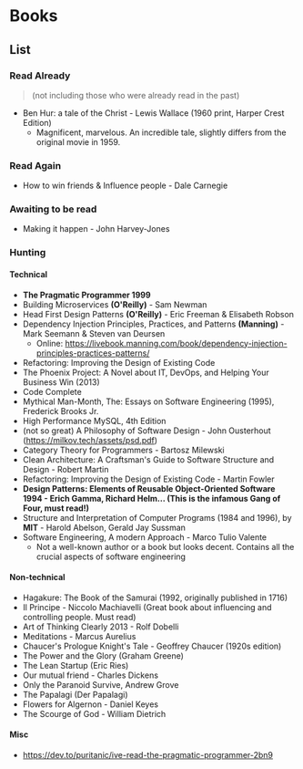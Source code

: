 # Books

## List

### Read Already

> (not including those who were already read in the past)

- Ben Hur: a tale of the Christ - Lewis Wallace (1960 print, Harper Crest Edition)
	- Magnificent, marvelous. An incredible tale, slightly differs from the original movie in 1959.

### Read Again

- How to win friends & Influence people - Dale Carnegie

### Awaiting to be read

- Making it happen - John Harvey-Jones

### Hunting

#### Technical

- **The Pragmatic Programmer 1999**
- Building Microservices **(O'Reilly)** - Sam Newman
- Head First Design Patterns  **(O'Reilly)** -  Eric Freeman &  Elisabeth Robson
- Dependency Injection Principles, Practices, and Patterns **(Manning)** - Mark Seemann & Steven van Deursen
  - Online: https://livebook.manning.com/book/dependency-injection-principles-practices-patterns/
- Refactoring: Improving the Design of Existing Code
- The Phoenix Project: A Novel about IT, DevOps, and Helping Your Business Win (2013)
- Code Complete
- Mythical Man-Month, The: Essays on Software Engineering (1995),  Frederick Brooks Jr.
- High Performance MySQL, 4th Edition
- (not so great) A Philosophy of Software Design - John Ousterhout (https://milkov.tech/assets/psd.pdf)
- Category Theory for Programmers - Bartosz Milewski
- Clean Architecture: A Craftsman's Guide to Software Structure and Design - Robert Martin
- Refactoring: Improving the Design of Existing Code - Martin Fowler
- **Design Patterns: Elements of Reusable Object-Oriented Software 1994 - Erich Gamma, Richard Helm... (This is the infamous Gang of Four, must read!)**
- Structure and Interpretation of Computer Programs (1984 and 1996), by **MIT** - Harold Abelson, Gerald Jay Sussman
- Software Engineering, A modern Approach - Marco Tulio Valente
	- Not a well-known author or a book but looks decent. Contains all the crucial aspects of software engineering

#### Non-technical

- Hagakure: The Book of the Samurai (1992, originally published in 1716)
- Il Principe -  Niccolo Machiavelli (Great book about influencing and controlling people. Must read)
- Art of Thinking Clearly 2013 - Rolf Dobelli
- Meditations - Marcus Aurelius
- Chaucer's Prologue Knight's Tale - Geoffrey Chaucer (1920s edition)
- The Power and the Glory (Graham Greene)
- The Lean Startup (Eric Ries)
- Our mutual friend - Charles Dickens
- Only the Paranoid Survive, Andrew Grove
- The Papalagi (Der Papalagi)
- Flowers for Algernon - Daniel Keyes
- The Scourge of God -  William Dietrich

#### Misc

- https://dev.to/puritanic/ive-read-the-pragmatic-programmer-2bn9















